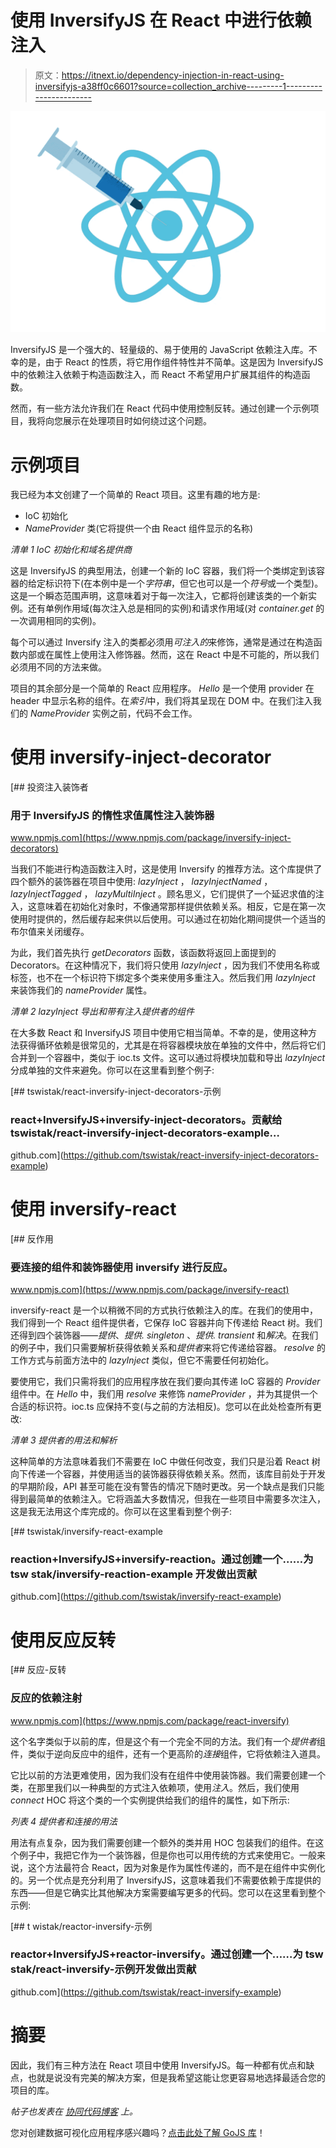 # 使用 InversifyJS 在 React 中进行依赖注入

> 原文：<https://itnext.io/dependency-injection-in-react-using-inversifyjs-a38ff0c6601?source=collection_archive---------1----------------------->

![](img/29cc4470f50e8f0663aba031c2b4f769.png)

InversifyJS 是一个强大的、轻量级的、易于使用的 JavaScript 依赖注入库。不幸的是，由于 React 的性质，将它用作组件特性并不简单。这是因为 InversifyJS 中的依赖注入依赖于构造函数注入，而 React 不希望用户扩展其组件的构造函数。

然而，有一些方法允许我们在 React 代码中使用控制反转。通过创建一个示例项目，我将向您展示在处理项目时如何绕过这个问题。

# 示例项目

我已经为本文创建了一个简单的 React 项目。这里有趣的地方是:

*   IoC 初始化
*   *NameProvider* 类(它将提供一个由 React 组件显示的名称)

*清单 1 IoC 初始化和域名提供商*

这是 InversifyJS 的典型用法，创建一个新的 IoC 容器，我们将一个类绑定到该容器的给定标识符下(在本例中是一个*字符串*，但它也可以是一个*符号*或一个类型)。这是一个瞬态范围声明，这意味着对于每一次注入，它都将创建该类的一个新实例。还有单例作用域(每次注入总是相同的实例)和请求作用域(对 *container.get* 的一次调用相同的实例)。

每个可以通过 Inversify 注入的类都必须用*可注入的*来修饰，通常是通过在构造函数内部或在属性上使用注入修饰器。然而，这在 React 中是不可能的，所以我们必须用不同的方法来做。

项目的其余部分是一个简单的 React 应用程序。 *Hello* 是一个使用 provider 在 header 中显示名称的组件。在*索引*中，我们将其呈现在 DOM 中。在我们注入我们的 *NameProvider* 实例之前，代码不会工作。

# 使用 inversify-inject-decorator

[](https://www.npmjs.com/package/inversify-inject-decorators) [## 投资注入装饰者

### 用于 InversifyJS 的惰性求值属性注入装饰器

www.npmjs.com](https://www.npmjs.com/package/inversify-inject-decorators) 

当我们不能进行构造函数注入时，这是使用 Inversify 的推荐方法。这个库提供了四个额外的装饰器在项目中使用: *lazyInject* ， *lazyInjectNamed* ， *lazyInjectTagged* ， *lazyMultiInject* 。顾名思义，它们提供了一个延迟求值的注入，这意味着在初始化对象时，不像通常那样提供依赖关系。相反，它是在第一次使用时提供的，然后缓存起来供以后使用。可以通过在初始化期间提供一个适当的布尔值来关闭缓存。

为此，我们首先执行 *getDecorators* 函数，该函数将返回上面提到的 Decorators。在这种情况下，我们将只使用 *lazyInject* ，因为我们不使用名称或标签，也不在一个标识符下绑定多个类来使用多重注入。然后我们用 *lazyInject* 来装饰我们的 *nameProvider* 属性。

*清单 2 lazyInject 导出和带有注入提供者的组件*

在大多数 React 和 InversifyJS 项目中使用它相当简单。不幸的是，使用这种方法获得循环依赖是很常见的，尤其是在将容器模块放在单独的文件中，然后将它们合并到一个容器中，类似于 ioc.ts 文件。这可以通过将模块加载和导出 *lazyInject* 分成单独的文件来避免。你可以在这里看到整个例子:

[](https://github.com/tswistak/react-inversify-inject-decorators-example) [## tswistak/react-inversify-inject-decorators-示例

### react+InversifyJS+inversify-inject-decorators。贡献给 tswistak/react-inversify-inject-decorators-example…

github.com](https://github.com/tswistak/react-inversify-inject-decorators-example) 

# 使用 inversify-react

[](https://www.npmjs.com/package/inversify-react) [## 反作用

### 要连接的组件和装饰器使用 inversify 进行反应。

www.npmjs.com](https://www.npmjs.com/package/inversify-react) 

inversify-react 是一个以稍微不同的方式执行依赖注入的库。在我们的使用中，我们得到一个 React 组件提供者，它保存 IoC 容器并向下传递给 React 树。我们还得到四个装饰器——*提供*、*提供. singleton* 、*提供. transient* 和*解决*。在我们的例子中，我们只需要解析获得依赖关系和*提供者*来将它传递给容器。 *resolve* 的工作方式与前面方法中的 *lazyInject* 类似，但它不需要任何初始化。

要使用它，我们只需将我们的应用程序放在我们要向其传递 IoC 容器的 *Provider* 组件中。在 *Hello* 中，我们用 *resolve* 来修饰 *nameProvider* ，并为其提供一个合适的标识符。ioc.ts 应保持不变(与之前的方法相反)。您可以在此处检查所有更改:

*清单 3 提供者的用法和解析*

这种简单的方法意味着我们不需要在 IoC 中做任何改变，我们只是沿着 React 树向下传递一个容器，并使用适当的装饰器获得依赖关系。然而，该库目前处于开发的早期阶段，API 甚至可能在没有警告的情况下随时更改。另一个缺点是我们只能得到最简单的依赖注入。它将涵盖大多数情况，但我在一些项目中需要多次注入，这是我无法用这个库完成的。你可以在这里看到整个例子:

[](https://github.com/tswistak/inversify-react-example) [## tswistak/inversify-react-example

### reaction+InversifyJS+inversify-reaction。通过创建一个……为 tsw stak/inversify-reaction-example 开发做出贡献

github.com](https://github.com/tswistak/inversify-react-example) 

# 使用反应反转

[](https://www.npmjs.com/package/react-inversify) [## 反应-反转

### 反应的依赖注射

www.npmjs.com](https://www.npmjs.com/package/react-inversify) 

这个名字类似于以前的库，但是这个有一个完全不同的方法。我们有一个*提供者*组件，类似于逆向反应中的组件，还有一个更高阶的*连接*组件，它将依赖注入道具。

它比以前的方法更难使用，因为我们没有在组件中使用装饰器。我们需要创建一个类，在那里我们以一种典型的方式注入依赖项，使用*注入*。然后，我们使用 *connect* HOC 将这个类的一个实例提供给我们的组件的属性，如下所示:

*列表 4 提供者和连接的用法*

用法有点复杂，因为我们需要创建一个额外的类并用 HOC 包装我们的组件。在这个例子中，我把它作为一个装饰器，但是你也可以用传统的方式来使用它。一般来说，这个方法最符合 React，因为对象是作为属性传递的，而不是在组件中实例化的。另一个优点是充分利用了 InversifyJS，这意味着我们不需要依赖于库提供的东西——但是它确实比其他解决方案需要编写更多的代码。您可以在这里看到整个示例:

[](https://github.com/tswistak/react-inversify-example) [## t wistak/reactor-inversify-示例

### reactor+InversifyJS+reactor-inversify。通过创建一个……为 tsw stak/react-inversify-示例开发做出贡献

github.com](https://github.com/tswistak/react-inversify-example) 

# 摘要

因此，我们有三种方法在 React 项目中使用 InversifyJS。每一种都有优点和缺点，也就是说没有完美的解决方案，但是我希望这能让您更容易地选择最适合您的项目的库。

*帖子也发表在* [*协同代码博客*](https://www.synergycodes.com/blog/dependency-injection-in-react-using-inversifyjs) *上。*

您对创建数据可视化应用程序感兴趣吗？[点击此处了解 GoJS 库](https://synergycodes.com/gojs-ebook/)！